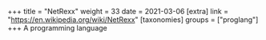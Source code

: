 +++
title = "NetRexx"
weight = 33
date = 2021-03-06
[extra]
link = "https://en.wikipedia.org/wiki/NetRexx"
[taxonomies]
groups = ["proglang"]
+++
A programming language

